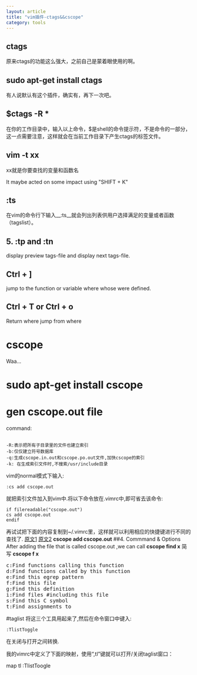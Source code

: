 ```yaml
---
layout: article
title: "vim插件-ctags&&cscope"
category: tools
---
```


## ctags

原来ctags的功能这么强大，之前自己是蒙着眼使用的啊。

## sudo apt-get install ctags

有人说默认有这个插件，确实有，再下一次吧。

## $ctags -R *

在你的工作目录中，输入以上命令，$是shell的命令提示符，不是命令的一部分，这一点需要注意，这样就会在当前工作目录下产生ctags的标签文件。

## vim -t xx

xx就是你要查找的变量和函数名

It maybe acted on some impact using "SHIFT + K"

##   :ts
在vim的命令行下输入__:ts__就会列出列表供用户选择满足的变量或者函数（tagslist）。

## 5.  :tp and :tn

display preview tags-file and display next tags-file.

## Ctrl + ]

jump to the function or variable where whose were defined.

## Ctrl + T or Ctrl + o

Return where jump from where

# cscope

Waa...

# sudo apt-get install cscope

# gen cscope.out file

command:

```cscope -Rbqk
```

	-R:表示把所有子目录里的文件也建立索引
	-b:仅仅建立符号数据库
	-q:生成cscope.in.out和cscope.po.out文件,加快cscope的索引
	-k: 在生成索引文件时,不搜索/usr/include目录

vim的normal模式下输入:

	:cs add cscope.out

就把索引文件加入到vim中.将以下命令放在.vimrc中,即可省去该命令:

	if filereadable("cscope.out")
	cs add cscope.out
	endif

再试试把下面的内容复制到~/.vimrc里，这样就可以利用相应的快捷键进行不同的查找了.
[原文1](http://my.oschina.net/u/554995/blog/59927)
[原文2](http://easwy.com/blog/archives/advanced-vim-skills-cscope/)
__cscope add cscope.out__
##4. Commmand & Options
After adding the file that is called cscope.out ,we can call __cscope find x__ 简写 __cscope f x__
<pre>
c:Find functions calling this function
d:Find functions called by this function
e:Find this egrep pattern
f:Find this file
g:Find this definition
i:Find files #including this file
s:Find this C symbol
t:Find assignments to
</pre>
#taglist
将这三个工具用起来了,然后在命令窗口中键入:

	:TlistToggle

在关闭与打开之间转换.


我的vimrc中定义了下面的映射，使用“,tl”键就可以打开/关闭taglist窗口：

map <silent> <leader>tl :TlistToogle<cr>

